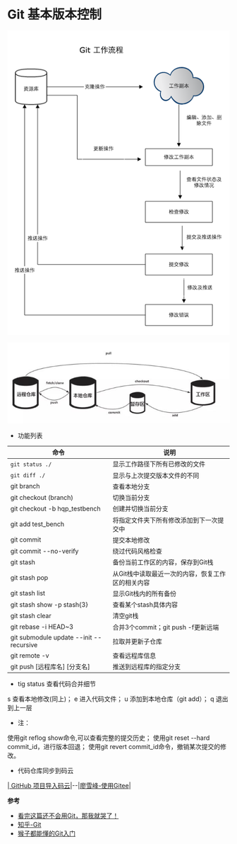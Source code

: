 # Git 基本版本控制

![git工作流程](./imgs/git-0.png)

![仓库分布](./imgs/git-1.jpg)

- 功能列表

|  命令 | 说明  |
|---|---|
| `git status ./`  | 显示工作路径下所有已修改的文件  |
| `git diff ./`  | 显示与上次提交版本文件的不同  |
| git branch  | 查看本地分支  |
| git checkout (branch)	  | 切换当前分支  |
| git checkout -b hqp_testbench  | 创建并切换当前分支  |
| git add test_bench  | 将指定文件夹下所有修改添加到下一次提交中  |
| git commit  | 提交本地修改  |
| git commit --no-verify  | 绕过代码风格检查  |
| git stash  | 备份当前工作区的内容，保存到Git栈  |
| git stash pop  | 从Git栈中读取最近一次的内容，恢复工作区的相关内容  |
| git stash list  | 显示Git栈内的所有备份  |
| git stash show -p stash{3}  | 查看某个stash具体内容  |
| git stash clear  | 清空git栈  |
| git rebase -i HEAD~3  | 合并3个commit；git push -f更新远端  |
| git submodule update --init --recursive  | 拉取并更新子仓库  |
| git remote -v | 查看远程库信息  |
| git push [远程库名] [分支名]	  |  推送到远程库的指定分支 |

- tig status	查看代码合并细节

s	查看本地修改(同上)；
e	进入代码文件；
u	添加到本地仓库（git add）；
q	退出到上一层

- 注：

使用git reflog show命令,可以查看完整的提交历史；
使用git reset --hard commit_id，进行版本回退；
使用git revert commit_id命令，撤销某次提交的修改。

- 代码仓库同步到码云

|[ GitHub 项目导入码云](https://blog.gitee.com/2018/06/05/github_to_gitee/)|--|[廖雪峰-使用Gitee](https://www.liaoxuefeng.com/wiki/896043488029600/1163625339727712)|

**参考**
- [看完这篇还不会用Git，那我就哭了！](https://zhuanlan.zhihu.com/p/94008510)
- [知乎-Git](https://www.zhihu.com/search?type=content&q=Git)
- [猴子都能懂的Git入门](https://backlog.com/git-tutorial/cn/)